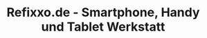 ---
title: "Refixxo.de - Smartphone, Handy und Tablet Werkstatt"
url: /mainz/refixxo-de-smartphone-handy-und-tablet-werkstatt/
shop: Handy
---